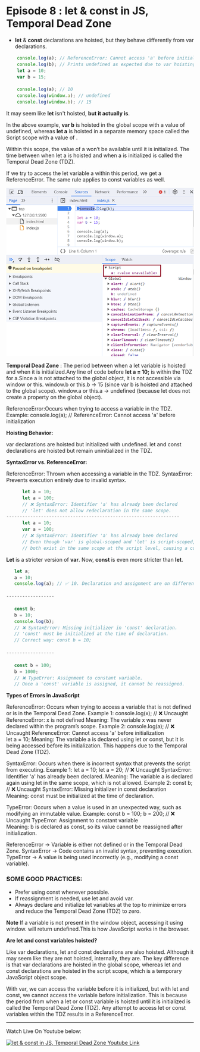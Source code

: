 # Episode 8 : let & const in JS, Temporal Dead Zone

* **let** & **const** declarations are hoisted, but they behave differently from var declarations.

```js
    console.log(a); // ReferenceError: Cannot access 'a' before initialization
    console.log(b); // Prints undefined as expected due to var hoisting.
    let a = 10;
    var b = 15;

    console.log(a); // 10   
    console.log(window.a); // undefined
    console.log(window.b); // 15
```

It may seem like **let** isn't hoisted, **but it actually is**.

In the above example, **var b** is hoisted in the global scope with a value of undefined, whereas **let a** is hoisted in a separate memory space called the Script scope with a value of <value unavailable>.

Within this scope, the value of a won’t be available until it is initialized.
The time between when let a is hoisted and when a is initialized is called the Temporal Dead Zone (TDZ).

If we try to access the let variable a within this period, we get a ReferenceError.
The same rule applies to const variables as well.

![Hoisting in Let and Const variables](../assets/letHoisting.jpg "Let and const Hoisting")

**Temporal Dead Zone** : The period between when a let variable is hoisted and when it is initialized.Any line of code before **let a = 10;** is within the TDZ for a.Since a is not attached to the global object, it is not accessible via window  or this.
window.b or this.b → 15 (since var b is hoisted and attached to the global scope).
window.a or this.a → undefined (because let does not create a property on the global object).

ReferenceError:Occurs when trying to access a variable in the TDZ.
Example: console.log(a); // ReferenceError: Cannot access 'a' before initialization

**Hoisting Behavior:**

var declarations are hoisted but initialized with undefined.
let and const declarations are hoisted but remain uninitialized in the TDZ.

**SyntaxError vs. ReferenceError:**

ReferenceError: Thrown when accessing a variable in the TDZ.
SyntaxError: Prevents execution entirely due to invalid syntax.

```js
      let a = 10;
      let a = 100;  
      // ❌ SyntaxError: Identifier 'a' has already been declared
      // 'let' does not allow redeclaration in the same scope.
-----------------------------------------------------------------
      let a = 10;
      var a = 100;  
      // ❌ SyntaxError: Identifier 'a' has already been declared
      // Even though 'var' is global-scoped and 'let' is script-scoped, 
      // both exist in the same scope at the script level, causing a conflict.
 ```

**Let** is a stricter version of **var**. Now, **const** is even more stricter than **let**.
```js
   let a;  
   a = 10;  
   console.log(a); // ✅ 10. Declaration and assignment are on different lines, which is allowed for 'let'.

------------------

   const b;  
   b = 10;  
   console.log(b);  
   // ❌ SyntaxError: Missing initializer in 'const' declaration.  
   // 'const' must be initialized at the time of declaration.  
   // Correct way: const b = 10;

------------------

   const b = 100;  
   b = 1000;  
   // ❌ TypeError: Assignment to constant variable.
   // Once a 'const' variable is assigned, it cannot be reassigned.

```

**Types of Errors in JavaScript**

ReferenceError: Occurs when trying to access a variable that is not defined or is in the Temporal Dead Zone.
Example 1:
console.log(x); // ❌ Uncaught ReferenceError: x is not defined
Meaning: The variable x was never declared within the program’s scope.
Example 2:
console.log(a); // ❌ Uncaught ReferenceError: Cannot access 'a' before initialization  
let a = 10;
Meaning: The variable a is declared using let or const, but it is being accessed before its initialization. This happens due to the Temporal Dead Zone (TDZ).

SyntaxError: Occurs when there is incorrect syntax that prevents the script from executing.
Example 1:
let a = 10;
let a = 20; // ❌ Uncaught SyntaxError: Identifier 'a' has already been declared.
Meaning: The variable a is declared again using let in the same scope, which is not allowed.
Example 2:
const b; // ❌ Uncaught SyntaxError: Missing initializer in const declaration  
Meaning: const must be initialized at the time of declaration.

TypeError: Occurs when a value is used in an unexpected way, such as modifying an immutable value.
Example:
const b = 100;
b = 200; // ❌ Uncaught TypeError: Assignment to constant variable  
Meaning: b is declared as const, so its value cannot be reassigned after initialization.

ReferenceError → Variable is either not defined or in the Temporal Dead Zone.
SyntaxError → Code contains an invalid syntax, preventing execution.
TypeError → A value is being used incorrectly (e.g., modifying a const variable).

### SOME GOOD PRACTICES:

* Prefer using const whenever possible.
* If reassignment is needed, use let and avoid var.
* Always declare and initialize let variables at the top to minimize errors and reduce the Temporal Dead Zone (TDZ) to zero.

**Note**
If a variable is not present in the window object, accessing it using window.<VarName> will return undefined.This is how JavaScript works in the browser.

**Are let and const variables hoisted?**

Like var declarations, let and const declarations are also hoisted. Although it may seem like they are not hoisted, internally, they are. The key difference is that var declarations are hoisted in the global scope, whereas let and const declarations are hoisted in the script scope, which is a temporary JavaScript object scope.

With var, we can access the variable before it is initialized, but with let and const, we cannot access the variable before initialization. This is because the period from when a let or const variable is hoisted until it is initialized is called the Temporal Dead Zone (TDZ). Any attempt to access let or const variables within the TDZ results in a ReferenceError.

<hr>

Watch Live On Youtube below:

<a href="https://www.youtube.com/watch?v=BNC6slYCj50&ab_channel=AkshaySaini" target="_blank"><img src="https://img.youtube.com/vi/BNC6slYCj50/0.jpg" width="750"
alt="let & const in JS, Temporal Dead Zone Youtube Link"/></a>